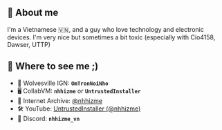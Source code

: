 ## 💬 About me
I'm a Vietnamese 🇻🇳, and a guy who love technology and electronic devices. I'm very nice but sometimes a bit toxic (especially with Cio4158, Dawser, UTTP)
## 🐧 Where to see me ;)
- 🐺 Wolvesville IGN: <b><code>OmTronNoiNho</code></b>
- 🖥️ CollabVM: <b><code>nhhizme</code></b> or <b><code>UntrustedInstaller</code></b>
- 💾 Internet Archive: <a href="https://archive.org/details/@nhhizme">@nhhizme</a>
- 🛠️ YouTube: <a href="https://youtube.com/@nhhizme">UntrustedInstaller (@nhhizme)</a>
- 💬 Discord: <b><code>nhhizme_vn</code></b>
